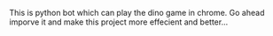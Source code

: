 This is python bot which can play the dino game in chrome.
Go ahead imporve it and make this project more effecient and better...
